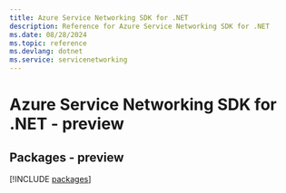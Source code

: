 ```yaml
---
title: Azure Service Networking SDK for .NET
description: Reference for Azure Service Networking SDK for .NET
ms.date: 08/28/2024
ms.topic: reference
ms.devlang: dotnet
ms.service: servicenetworking
---
```

# Azure Service Networking SDK for .NET - preview
## Packages - preview
[!INCLUDE [packages](service-networking-index.md)]